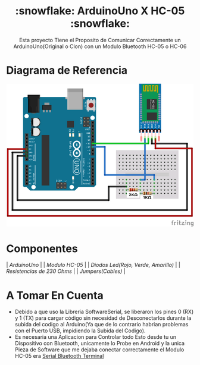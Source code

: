 <h1 align="center">:snowflake: ArduinoUno X HC-05 :snowflake:</h1>
<p align="center"> 
Esta proyecto Tiene el Proposito de Comunicar Correctamente un ArduinoUno(Original o Clon) con un Modulo Bluetooth HC-05 o HC-06
<p/>

</div>

# Diagrama de Referencia
![](./img/img-referencia.png)

<p/>

# Componentes
| *ArduinoUno*                          |
| *Modulo HC-05*                        |
| *Diodos Led(Rojo, Verde, Amarillo)*   |
| *Resistencias de 230 Ohms*            |
| *Jumpers(Cables)*                     |

<p/>

# A Tomar En Cuenta
- Debido a que uso la Libreria SoftwareSerial, se liberaron los pines 0 (RX) y 1 (TX) para cargar código sin necesidad de Desconectarlos durante la subida del codigo al Arduino(Ya que de lo contrario habrian problemas con el Puerto USB, impidiendo la Subida del Codigo).
- Es necesaria una Aplicacion para Controlar todo Esto desde tu un Dispositivo con Bluetooth, unicamente lo Probe en Android y la unica Pieza de Software que me dejaba conectar correctamente el Modulo HC-05 era [Serial Bluetooth Terminal][Serial Bluetooth Terminal]



[Serial Bluetooth Terminal]: https://play.google.com/store/apps/details?id=de.kai_morich.serial_bluetooth_terminal&hl=es_MX&pli=1
